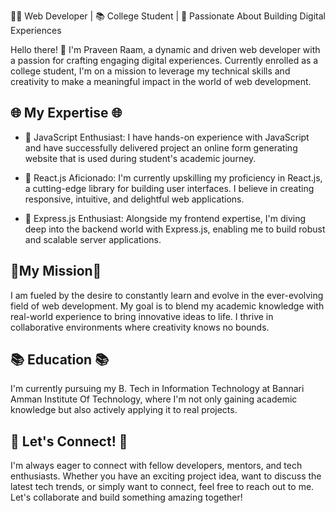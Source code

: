 👨‍💻 Web Developer | 📚 College Student | 🚀 Passionate About Building Digital Experiences

Hello there! 👋 I'm Praveen Raam, a dynamic and driven web developer with a passion for crafting engaging digital experiences. Currently enrolled as a college student, I'm on a mission to leverage my technical skills and creativity to make a meaningful impact in the world of web development.

## 🌐 My Expertise 🌐

- 🔹 JavaScript Enthusiast: I have hands-on experience with JavaScript and have successfully delivered project an online form generating website that is used during student's academic journey.

- 🔹 React.js Aficionado: I'm currently upskilling my proficiency in React.js, a cutting-edge library for building user interfaces. I believe in creating responsive, intuitive, and delightful web applications.

- 🔹 Express.js Enthusiast: Alongside my frontend expertise, I'm diving deep into the backend world with Express.js, enabling me to build robust and scalable server applications.

## 🚀My Mission🚀

I am fueled by the desire to constantly learn and evolve in the ever-evolving field of web development. My goal is to blend my academic knowledge with real-world experience to bring innovative ideas to life. I thrive in collaborative environments where creativity knows no bounds.

## 📚 Education 📚

I'm currently pursuing my B. Tech in Information Technology at Bannari Amman Institute Of Technology, where I'm not only gaining academic knowledge but also actively applying it to real projects.

## 🌟 Let's Connect! 🌟

I'm always eager to connect with fellow developers, mentors, and tech enthusiasts. Whether you have an exciting project idea, want to discuss the latest tech trends, or simply want to connect, feel free to reach out to me. Let's collaborate and build something amazing together!

